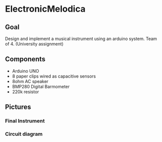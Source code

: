 # ElectronicMelodica

## Goal

Design and implement a musical instrument using an arduino system. Team of 4. (University assignment)

## Components

* Arduino UNO
* 8 paper clips wired as capacitive sensors
* 8ohm AC speaker
* BMP280 Digital Barmometer
* 220k resistor

## Pictures

### Final Instrument

### Circuit diagram
